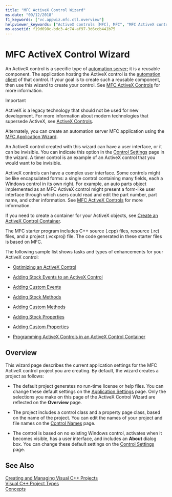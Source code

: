 ```yaml
---
title: "MFC ActiveX Control Wizard"
ms.date: "09/12/2018"
f1_keywords: ["vc.appwiz.mfc.ctl.overview"]
helpviewer_keywords: ["ActiveX controls [MFC], MFC", "MFC ActiveX controls [MFC], wizards", "OLE controls [MFC], creating", "MFC ActiveX Control Wizard", "OLE controls [MFC]"]
ms.assetid: f19d698c-bdc3-4c74-af97-3d6ccb441b75
---
```

# MFC ActiveX Control Wizard

An ActiveX control is a specific type of [automation server](../../mfc/automation-servers.md); it is a reusable component. The application hosting the ActiveX control is the [automation client](../../mfc/automation-clients.md) of that control. If your goal is to create such a reusable component, then use this wizard to create your control. See [MFC ActiveX Controls](../../mfc/mfc-activex-controls.md) for more information.

>[!IMPORTANT]
> ActiveX is a legacy technology that should not be used for new development. For more information about modern technologies that supersede ActiveX, see [ActiveX Controls](../activex-controls.md).

Alternately, you can create an automation server MFC application using the [MFC Application Wizard](../../mfc/reference/mfc-application-wizard.md).

An ActiveX control created with this wizard can have a user interface, or it can be invisible. You can indicate this option in the [Control Settings](../../mfc/reference/control-settings-mfc-activex-control-wizard.md) page in the wizard. A timer control is an example of an ActiveX control that you would want to be invisible.

ActiveX controls can have a complex user interface. Some controls might be like encapsulated forms: a single control containing many fields, each a Windows control in its own right. For example, an auto parts object implemented as an MFC ActiveX control might present a form-like user interface through which users could read and edit the part number, part name, and other information. See [MFC ActiveX Controls](../../mfc/mfc-activex-controls.md) for more information.

If you need to create a container for your ActiveX objects, see [Create an ActiveX Control Container](../../mfc/reference/creating-an-mfc-activex-control-container.md).

The MFC starter program includes C++ source (.cpp) files, resource (.rc) files, and a project (.vcxproj) file. The code generated in these starter files is based on MFC.

The following sample list shows tasks and types of enhancements for your ActiveX control:

- [Optimizing an ActiveX Control](../../mfc/mfc-activex-controls-optimization.md)

- [Adding Stock Events to an ActiveX Control](../../mfc/mfc-activex-controls-adding-stock-events-to-an-activex-control.md)

- [Adding Custom Events](../../mfc/mfc-activex-controls-adding-custom-events.md)

- [Adding Stock Methods](../../mfc/mfc-activex-controls-adding-stock-methods.md)

- [Adding Custom Methods](../../mfc/mfc-activex-controls-adding-custom-methods.md)

- [Adding Stock Properties](../../mfc/mfc-activex-controls-adding-stock-properties.md)

- [Adding Custom Properties](../../mfc/mfc-activex-controls-adding-custom-properties.md)

- [Programming ActiveX Controls in an ActiveX Control Container](../../mfc/programming-activex-controls-in-a-activex-control-container.md)

## Overview

This wizard page describes the current application settings for the MFC ActiveX control project you are creating. By default, the wizard creates a project as follows:

- The default project generates no run-time license or help files. You can change these default settings on the [Application Settings](../../mfc/reference/application-settings-mfc-activex-control-wizard.md) page. Only the selections you make on this page of the ActiveX Control Wizard are reflected on the **Overview** page.

- The project includes a control class and a property page class, based on the name of the project. You can edit the names of your project and file names on the [Control Names](../../mfc/reference/control-names-mfc-activex-control-wizard.md) page.

- The control is based on no existing Windows control, activates when it becomes visible, has a user interface, and includes an **About** dialog box. You can change these default settings on the [Control Settings](../../mfc/reference/control-settings-mfc-activex-control-wizard.md) page.

## See Also

[Creating and Managing Visual C++ Projects](../../ide/creating-and-managing-visual-cpp-projects.md)<br/>
[Visual C++ Project Types](../../build/visual-cpp-project-types.md)<br/>
[Concepts](../../atl/active-template-library-atl-concepts.md)

